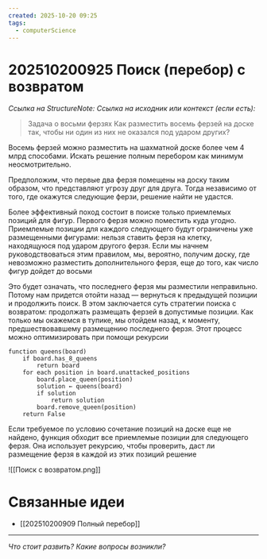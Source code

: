 ```yaml
---
created: 2025-10-20 09:25
tags:
  - computerScience
---
```

# 202510200925 Поиск (перебор) с возвратом

*Ссылка на StructureNote:*
*Ссылка на исходник или контекст (если есть):* 

> Задача о восьми ферзях Как разместить восемь ферзей на доске так, чтобы ни один из них не оказался под ударом других?

Восемь ферзей можно разместить на шахматной доске более чем 4 млрд способами. Искать решение полным перебором как минимум неосмотрительно.

Предположим, что первые два ферзя помещены на доску таким образом, что представляют угрозу друг для друга. Тогда независимо от того, где окажутся следующие ферзи, решение найти не удастся.

Более эффективный поход состоит в поиске только приемлемых позиций для фигур. Первого ферзя можно поместить куда угодно. Приемлемые позиции для каждого следующего будут ограничены уже размещенными фигурами: нельзя ставить ферзя на клетку, находящуюся под ударом другого ферзя. Если мы начнем руководствоваться этим правилом, мы, вероятно, получим доску, где невозможно разместить дополнительного ферзя, еще до того, как число фигур дойдет до восьми

Это будет означать, что последнего ферзя мы разместили неправильно. Потому нам придется отойти назад — вернуться к предыдущей позиции и продолжить поиск. В этом заключается суть стратегии поиска с возвратом: продолжать размещать ферзей в допустимые позиции. Как только мы окажемся в тупике, мы отойдем назад, к моменту, предшествовавшему размещению последнего ферзя. Этот процесс можно оптимизировать при помощи рекурсии

```
function queens(board)
    if board.has_8_queens
        return board
    for each position in board.unattacked_positions
        board.place_queen(position)
        solution ← queens(board)
        if solution
            return solution
        board.remove_queen(position)
    return False
```

Если требуемое по условию сочетание позиций на доске еще не найдено, функция обходит все приемлемые позиции для следующего ферзя. Она использует рекурсию, чтобы проверить, даст ли размещение ферзя в каждой из этих позиций решение

![[Поиск с возвратом.png]]

# Связанные идеи

- [[202510200909 Полный перебор]]
---

*Что стоит развить? Какие вопросы возникли?*
